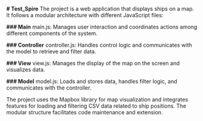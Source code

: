 **# Test_Spire**
The project is a web application that displays ships on a map. It follows a modular architecture with different JavaScript files:

**### Main**
main.js: Manages user interaction and coordinates actions among different components of the system.

**### Controller**
controller.js: Handles control logic and communicates with the model to retrieve and filter data.

**### View**
view.js: Manages the display of the map on the screen and visualizes data.

**### Model**
model.js: Loads and stores data, handles filter logic, and communicates with the controller.

The project uses the Mapbox library for map visualization and integrates features for loading and filtering CSV data related to ship positions. The modular structure facilitates code maintenance and extension.
